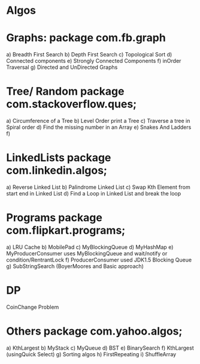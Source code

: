 Algos
=====

Graphs: package com.fb.graph
============================
a) Breadth First Search
b) Depth First Search
c) Topological Sort
d) Connected components
e) Strongly Connected Components
f) inOrder Traversal
g) Directed and UnDirected Graphs

Tree/ Random   package com.stackoverflow.ques;
=============================================
a) Circumference of a Tree
b) Level Order print a Tree
c) Traverse a tree in Spiral order
d) Find the missing number in an Array
e) Snakes And Ladders
f) 

LinkedLists   package com.linkedin.algos;
==========================================
a) Reverse Linked List
b) Palindrome Linked List
c) Swap Kth Element from start end in Linked List
d) Find a Loop in Linked List and break the loop

Programs   package com.flipkart.programs;
==========================================
a) LRU Cache
b) MobilePad
c) MyBlockingQueue
d) MyHashMap
e) MyProducerConsumer uses MyBlockingQueue and wait/notify or condition/RentrantLock
f) ProducerConsumer used JDK1.5 Blocking Queue
g) SubStringSearch (BoyerMoores and Basic approach) 

DP
==
CoinChange Problem

Others  package com.yahoo.algos;
==============================
a) KthLargest
b) MyStack
c) MyQueue
d) BST
e) BinarySearch
f) KthLargest (usingQuick Select)
g) Sorting algos
h) FirstRepeating
i) ShuffleArray




